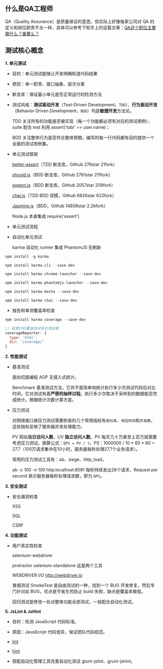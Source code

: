 ## 什么是QA工程师

QA（Quality Assurance）是质量保证的意思。但实际上好像每家公司对 QA 的定义和岗位职责不太一样，具体可以参考下知乎上的这篇文章：[QA这个职位主要做什么？重要么？](https://www.zhihu.com/question/19685881)

## 测试核心概念

**1. 单元测试**

- 目的：单元测试能够让开发明确知道代码结果

- 原则：单一职责、接口抽象、层次分离

- 断言库：保证最小单元是否正常运行的检测方法

- 测试风格：**测试驱动开发**（Test-Driven Development，`TDD`）、**行为驱动开发**（Behavior Driven Development，`BDD`）均是**敏捷开发**方法论。

  TDD 关注所有的功能是否被实现（每一个功能都必须有对应的测试用例），suite 配合 test 利用 assert('tobi' == user.name)；

  BDD 关注整体行为是否符合整体预期，编写的每一行代码都有目的提供一个全面的测试用例集。

- 单元测试框架

  [better-assert](https://github.com/tj/better-assert)（TDD 断言库，Github 276star 21fork）

  [should.js](https://github.com/tj/should.js)（BDD 断言库，Github 2761star 211fork）

  [expect.js](https://github.com/Automattic/expect.js)（BDD 断言库，Github 2057star 209fork）

  [chai.js](https://github.com/chaijs/chai)（TDD BDD 双模，Github 6826star 622fork）

  [Jasmine.js](https://github.com/jasmine/jasmine)（BDD，Github 14808star 2.2kfork）

  Node.js 本身集成 require('assert')

- 单元测试流程

- 自动化单元测试

  karma 自动化 runner 集成 PhantomJS 无刷新

```js
npm install -g karma

npm install karma-cli --save-dev

npm install karma-chrome-launcher --save-dev

npm install karma-phantomjs-launcher --save-dev

npm install karma-mocha --save-dev

npm install karma-chai --save-dev
```

- 报告和单测覆盖率检查

```js
npm install karma-coverage --save-dev

// 配置代码覆盖测试率生成结果
coverageReporter: {
  type: 'html',
  dir: 'coverage/'
}
```

**2. 性能测试**

- 基准测试

  面向切面编程 AOP 无侵入式统计。

  Benchmark 基准测试方法，它并不是简单地统计执行多少次测试代码后对比时间，它对测试有着**严密的抽样过程**。执行多少次取决于采样到的数据能否完成统计。根据统计次数计算方差。

- 压力测试

  对网络接口做压力测试需要检查的几个常用指标有`吞吐率`、`响应时间`和`并发数`，这些指标反映了服务器并发处理能力。

  PV 网站**当日访问人数**，UV **独立访问人数**。PV 每天几十万甚至上百万就需要考虑压力测试。换算公式：`QPS = PV / t`。PS：1000000 / 10 * 60 * 60 = 27.7（100万请求集中在10小时，服务器每秒处理27.7个业务请求）。

  常用的压力测试工具有：ab、siege、http_load。

  ab -c 100 -n 100 http:localhost:8081 每秒持续发出28个请求，Request per second 表示服务器每秒处理请求数，即为 `QPS`。

**3. 安全测试**

- 安全漏洞检查

  XSS

  SQL

  CSRF

**4. 功能测试**

- 用户真实性检查

  selenium-webdriver

  protractor selenium-standalone 这是两个工具

  WEBDRIVER I/O  http://webdriver.io

  冒烟测试 SmokeTest 是自由测试的一种，找到一个 BUG 开发修复，然后专门针对此 BUG，优点是节省生煎防止 build 失败，缺点是覆盖率极低。

  回归测试是修改一处对整体功能全部测试，一般配合自动化测试。

**5. JsLint & JsHint**

- 目的：检测 JavaScript 代码标准。

- 原因：JavaScript 代码诡异，保证团队代码规范。

- [lint](http://www.jslint.com/)

- [hint](http://www.jshint.com/)

- 搭配自动化管理工具完善自动化测试 gtunt-jslint、grunt-jshint。